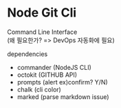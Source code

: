 # Node Git Cli

Command Line Interface  
(왜 필요한가? => DevOps 자동화에 필요)

dependencies

- commander (NodeJS CLI)
- octokit (GITHUB API)
- prompts (alert ex)confirm? Y/N)
- chalk (cli color)
- marked (parse markdown issue)

